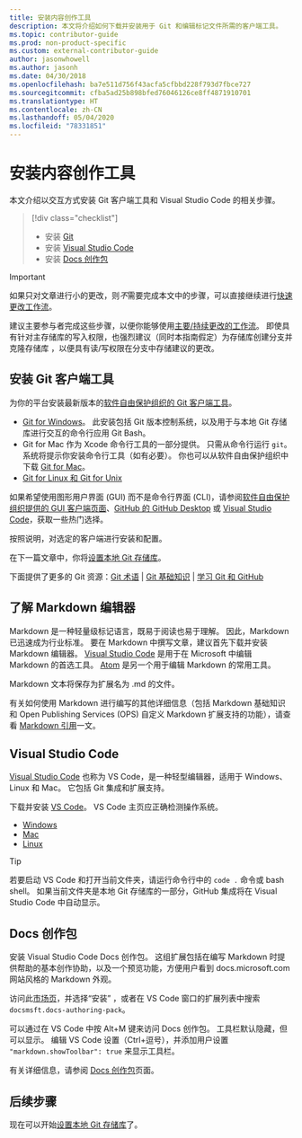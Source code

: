 ```yaml
---
title: 安装内容创作工具
description: 本文将介绍如何下载并安装用于 Git 和编辑标记文件所需的客户端工具。
ms.topic: contributor-guide
ms.prod: non-product-specific
ms.custom: external-contributor-guide
author: jasonwhowell
ms.author: jasonh
ms.date: 04/30/2018
ms.openlocfilehash: ba7e511d756f43acfa5cfbbd228f793d7fbce727
ms.sourcegitcommit: cfba5ad25b898bfed76046126ce8ff4871910701
ms.translationtype: HT
ms.contentlocale: zh-CN
ms.lasthandoff: 05/04/2020
ms.locfileid: "78331851"
---
```

# <a name="install-content-authoring-tools"></a>安装内容创作工具

本文介绍以交互方式安装 Git 客户端工具和 Visual Studio Code 的相关步骤。
> [!div class="checklist"]
> * 安装 [Git](https://git-scm.com/)
> * 安装 [Visual Studio Code](https://code.visualstudio.com/)
> * 安装 [Docs 创作包](https://marketplace.visualstudio.com/items?itemName=docsmsft.docs-authoring-pack)

>[!IMPORTANT]
> 如果只对文章进行小的更改，则*不*需要完成本文中的步骤，可以直接继续进行[快速更改工作流](index.md#quick-edits-to-existing-documents)。
>
> 建议主要参与者完成这些步骤，以便你能够使用[主要/持续更改的工作流](how-to-write-workflows-major.md)。 即使具有针对主存储库的写入权限，也强烈建议（同时本指南假定）为存储库创建分支并克隆存储库  ，以便具有读/写权限在分支中存储建议的更改。

## <a name="install-git-client-tools"></a>安装 Git 客户端工具 

 为你的平台安装最新版本的[软件自由保护组织的 Git 客户端工具](https://git-scm.com/download/)。 

* [Git for Windows](https://git-scm.com/download/win)。 此安装包括 Git 版本控制系统，以及用于与本地 Git 存储库进行交互的命令行应用 Git Bash。
* Git for Mac 作为 Xcode 命令行工具的一部分提供。 只需从命令行运行 `git`。 系统将提示你安装命令行工具（如有必要）。 你也可以从软件自由保护组织中下载 [Git for Mac](https://git-scm.com/download/mac)。
* [Git for Linux 和 Git for Unix](https://git-scm.com/download/linux)

如果希望使用图形用户界面 (GUI) 而不是命令行界面 (CLI)，请参阅[软件自由保护组织提供的 GUI 客户端页面](https://git-scm.com/downloads/guis)、[GitHub 的 GitHub Desktop](https://desktop.github.com/) 或 [Visual Studio Code](https://www.visualstudio.com/products/code-vs.aspx)，获取一些热门选择。

按照说明，对选定的客户端进行安装和配置。

在下一篇文章中，你将[设置本地 Git 存储库](get-started-setup-local.md)。

   下面提供了更多的 Git 资源：[Git 术语](https://help.github.com/articles/github-glossary) | [Git 基础知识](https://git-scm.com/book/en/v2/Getting-Started-Git-Basics) | [学习 Git 和 GitHub](https://help.github.com/articles/good-resources-for-learning-git-and-github/)

## <a name="understand-markdown-editors"></a>了解 Markdown 编辑器

Markdown 是一种轻量级标记语言，既易于阅读也易于理解。 因此，Markdown 已迅速成为行业标准。 要在 Markdown 中撰写文章，建议首先下载并安装 Markdown 编辑器。  [Visual Studio Code](https://code.visualstudio.com/) 是用于在 Microsoft 中编辑 Markdown 的首选工具。 [Atom](https://atom.io) 是另一个用于编辑 Markdown 的常用工具。

Markdown 文本将保存为扩展名为 .md 的文件。

有关如何使用 Markdown 进行编写的其他详细信息（包括 Markdown 基础知识和 Open Publishing Services (OPS) 自定义 Markdown 扩展支持的功能），请查看 [Markdown 引用](markdown-reference.md)一文。

## <a name="visual-studio-code"></a>Visual Studio Code

[Visual Studio Code](https://code.visualstudio.com/) 也称为 VS Code，是一种轻型编辑器，适用于 Windows、Linux 和 Mac。 它包括 Git 集成和扩展支持。

下载并安装 [VS Code](https://code.visualstudio.com/)。 VS Code 主页应正确检测操作系统。

- [Windows](https://code.visualstudio.com/docs/setup/windows)
- [Mac](https://code.visualstudio.com/docs/setup/mac)
- [Linux](https://code.visualstudio.com/docs/setup/linux)

> [!TIP]
> 若要启动 VS Code 和打开当前文件夹，请运行命令行中的 `code .` 命令或 bash shell。 如果当前文件夹是本地 Git 存储库的一部分，GitHub 集成将在 Visual Studio Code 中自动显示。

## <a name="docs-authoring-pack"></a>Docs 创作包
安装 Visual Studio Code Docs 创作包。 这组扩展包括在编写 Markdown 时提供帮助的基本创作协助，以及一个预览功能，方便用户看到 docs.microsoft.com 网站风格的 Markdown 外观。

   访问此[市场页](https://marketplace.visualstudio.com/items?itemName=docsmsft.docs-authoring-pack)，并选择“安装”  ，或者在 VS Code 窗口的扩展列表中搜索 `docsmsft.docs-authoring-pack`。 

   可以通过在 VS Code 中按 Alt+M 键来访问 Docs 创作包。 工具栏默认隐藏，但可以显示。 编辑 VS Code 设置（Ctrl+逗号），并添加用户设置 `"markdown.showToolbar": true` 来显示工具栏。

   有关详细信息，请参阅 [Docs 创作包](how-to-write-docs-auth-pack.md)页面。


## <a name="next-steps"></a>后续步骤

现在可以开始[设置本地 Git 存储库](get-started-setup-local.md)了。
